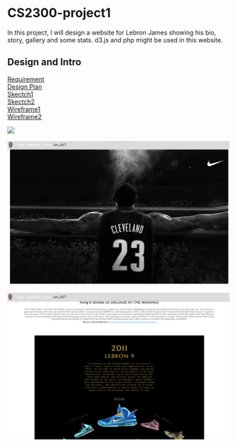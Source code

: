 # CS2300-project1
In this project, I will design a website for Lebron James showing his bio, story, gallery and some stats. d3.js and php might be used in this website.


 ##  Design and Intro
[Requirement](requirement/project-1.pdf)<br/>
[Design Plan](design-plan/design-plan.md)<br/>
[Skectch1](design-plan/sketch_1.jpg)<br/>
[Skectch2](design-plan/sketch_2.jpg)<br/>
[Wireframe1](design-plan/wireframe_1.jpg)<br/>
[Wireframe2](design-plan/wireframe_2.jpg)

 ![](image/layout1.png)

 ![](image/layout2.png)

 ![](image/layout3.png)
